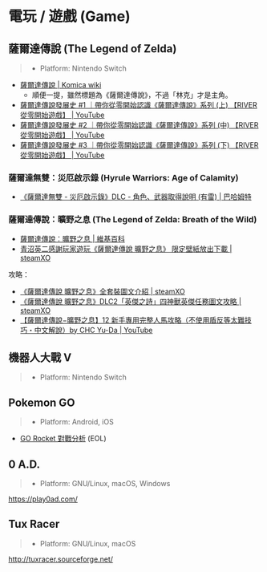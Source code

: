 # 電玩 / 遊戲 (Game)

## 薩爾達傳說 (The Legend of Zelda)

> * Platform: Nintendo Switch

* [薩爾達傳說 | Komica wiki](https://wiki.komica.org/%E8%96%A9%E7%88%BE%E9%81%94%E5%82%B3%E8%AA%AA)
  * 順便一提，雖然標題為《薩爾達傳說》，不過「林克」才是主角。
* [薩爾達傳說發展史 #1 ｜帶你從零開始認識《薩爾達傳說》系列 (上) 【RIVER 從零開始遊戲】 | YouTube](https://www.youtube.com/watch?v=lJeYhxCjoxE)
* [薩爾達傳說發展史 #2 ｜帶你從零開始認識《薩爾達傳說》系列 (中) 【RIVER 從零開始遊戲】 | YouTube](https://www.youtube.com/watch?v=sJAhQN7x2bM)
* [薩爾達傳說發展史 #3 ｜帶你從零開始認識《薩爾達傳說》系列 (下) 【RIVER 從零開始遊戲】 | YouTube](https://www.youtube.com/watch?v=Vzx53t1aXAc)

### 薩爾達無雙：災厄啟示錄 (Hyrule Warriors: Age of Calamity)

* [《薩爾達無雙 - 災厄啟示錄》DLC - 角色、武器取得說明 (有雷) | 巴哈姆特](https://forum.gamer.com.tw/C.php?bsn=1689&snA=10261)

### 薩爾達傳說：曠野之息 (The Legend of Zelda: Breath of the Wild)

* [薩爾達傳說：曠野之息 | 維基百科](https://zh.wikipedia.org/zh-tw/%E5%A1%9E%E5%B0%94%E8%BE%BE%E4%BC%A0%E8%AF%B4_%E6%97%B7%E9%87%8E%E4%B9%8B%E6%81%AF)
* [青沼英二感謝玩家遊玩《薩爾達傳說 曠野之息》 限定壁紙放出下載 | steamXO](https://www.steamxo.com/2017/04/19/16518)

攻略：

* [《薩爾達傳說 曠野之息》全套裝圖文介紹 | steamXO](https://www.steamxo.com/2018/05/10/185556)
* [《薩爾達傳說 曠野之息》DLC2「英傑之詩」四神獸英傑任務圖文攻略 | steamXO](https://www.steamxo.com/2017/12/11/96947)
* [【薩爾達傳說−曠野之息】12 新手專用完整人馬攻略（不使用盾反等太難技巧・中文解說）by CHC Yu-Da | YouTube](https://www.youtube.com/watch?v=QGtFTN75YvQ)


## 機器人大戰 V

> * Platform: Nintendo Switch

## Pokemon GO

> * Platform: Android, iOS

* [GO Rocket 對戰分析](https://gorocket.drx.tw/#!index.md) (EOL)

## 0 A.D.

> * Platform: GNU/Linux, macOS, Windows

https://play0ad.com/

## Tux Racer

> * Platform: GNU/Linux, macOS

http://tuxracer.sourceforge.net/

